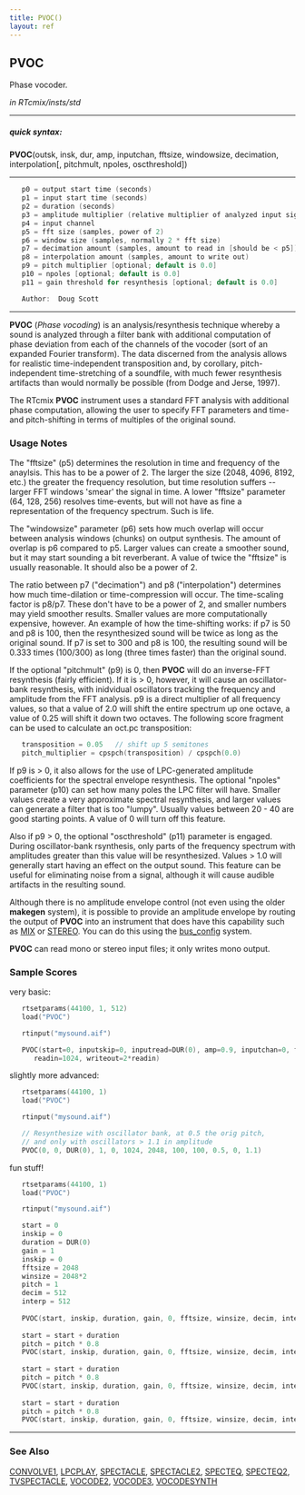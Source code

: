 ```yaml
---
title: PVOC()
layout: ref
---
```


## PVOC

Phase vocoder.

*in RTcmix/insts/std*  
  

-----

##### quick syntax:

**PVOC**(outsk, insk, dur, amp, inputchan, fftsize, windowsize,
decimation, interpolation\[, pitchmult, npoles, oscthreshold\])

-----

  

```cpp
   p0 = output start time (seconds)
   p1 = input start time (seconds)
   p2 = duration (seconds)
   p3 = amplitude multiplier (relative multiplier of analyzed input signal)
   p4 = input channel
   p5 = fft size (samples, power of 2)
   p6 = window size (samples, normally 2 * fft size)
   p7 = decimation amount (samples, amount to read in [should be < p5])
   p8 = interpolation amount (samples, amount to write out)
   p9 = pitch multiplier [optional; default is 0.0]
   p10 = npoles [optional; default is 0.0]
   p11 = gain threshold for resynthesis [optional; default is 0.0]

   Author:  Doug Scott
```

  

-----

  
**PVOC** (*Phase vocoding*) is an analysis/resynthesis technique whereby
a sound is analyzed through a filter bank with additional computation of
phase deviation from each of the channels of the vocoder (sort of an
expanded Fourier transform). The data discerned from the analysis allows
for realistic time-independent transposition and, by corollary,
pitch-independent time-stretching of a soundfile, with much fewer
resynthesis artifacts than would normally be possible (from Dodge and
Jerse, 1997).

The RTcmix **PVOC** instrument uses a standard FFT analysis with
additional phase computation, allowing the user to specify FFT
parameters and time- and pitch-shifting in terms of multiples of the
original sound.

### Usage Notes

The "fftsize" (p5) determines the resolution in time and frequency of
the anaylsis. This has to be a power of 2. The larger the size (2048,
4096, 8192, etc.) the greater the frequency resolution, but time
resolution suffers -- larger FFT windows 'smear' the signal in time. A
lower "fftsize" parameter (64, 128, 256) resolves time-events, but will
not have as fine a representation of the frequency spectrum. Such is
life.

The "windowsize" parameter (p6) sets how much overlap will occur between
analysis windows (chunks) on output synthesis. The amount of overlap is
p6 compared to p5. Larger values can create a smoother sound, but it may
start sounding a bit reverberant. A value of twice the "fftsize" is
usually reasonable. It should also be a power of 2.

The ratio between p7 ("decimation") and p8 ("interpolation") determines
how much time-dilation or time-compression will occur. The time-scaling
factor is p8/p7. These don't have to be a power of 2, and smaller
numbers may yield smoother results. Smaller values are more
computationally expensive, however. An example of how the time-shifting
works: if p7 is 50 and p8 is 100, then the resynthesized sound will be
twice as long as the original sound. If p7 is set to 300 and p8 is 100,
the resulting sound will be 0.333 times (100/300) as long (three times
faster) than the original sound.

If the optional "pitchmult" (p9) is 0, then **PVOC** will do an
inverse-FFT resynthesis (fairly efficient). If it is \> 0, however, it
will cause an oscillator-bank resynthesis, with inidvidual oscillators
tracking the frequency and amplitude from the FFT analysis. p9 is a
direct multiplier of all frequency values, so that a value of 2.0 will
shift the entire spectrum up one octave, a value of 0.25 will shift it
down two octaves. The following score fragment can be used to calculate
an oct.pc transposition:

```cpp
   transposition = 0.05   // shift up 5 semitones
   pitch_multiplier = cpspch(transposition) / cpspch(0.0)
```

If p9 is \> 0, it also allows for the use of LPC-generated amplitude
coefficients for the spectral envelope resynthesis. The optional
"npoles" parameter (p10) can set how many poles the LPC filter will
have. Smaller values create a very approximate spectral resynthesis, and
larger values can generate a filter that is too "lumpy". Usually values
between 20 - 40 are good starting points. A value of 0 will turn off
this feature.

Also if p9 \> 0, the optional "oscthreshold" (p11) parameter is engaged.
During oscillator-bank rsynthesis, only parts of the frequency spectrum
with amplitudes greater than this value will be resynthesized. Values \>
1.0 will generally start having an effect on the output sound. This
feature can be useful for eliminating noise from a signal, although it
will cause audible artifacts in the resulting sound.

Although there is no amplitude envelope control (not even using the
older **makegen** system), it is possible to provide an amplitude
envelope by routing the output of **PVOC** into an instrument that does
have this capability such as [MIX](MIX.html) or [STEREO](STEREO.html).
You can do this using the [bus\_config](../scorefile/bus_config.html)
system.

**PVOC** can read mono or stereo input files; it only writes mono
output.

### Sample Scores

very basic:

```cpp
   rtsetparams(44100, 1, 512)
   load("PVOC")

   rtinput("mysound.aif")

   PVOC(start=0, inputskip=0, inputread=DUR(0), amp=0.9, inputchan=0, fft=1024, window=2*fft,
      readin=1024, writeout=2*readin)
```

  
  
slightly more advanced:

```cpp
   rtsetparams(44100, 1)
   load("PVOC")

   rtinput("mysound.aif")

   // Resynthesize with oscillator bank, at 0.5 the orig pitch,
   // and only with oscillators > 1.1 in amplitude
   PVOC(0, 0, DUR(0), 1, 0, 1024, 2048, 100, 100, 0.5, 0, 1.1)
```

  
  
fun stuff\!

```cpp
   rtsetparams(44100, 1)
   load("PVOC")

   rtinput("mysound.aif")

   start = 0
   inskip = 0
   duration = DUR(0)
   gain = 1
   inskip = 0
   fftsize = 2048
   winsize = 2048*2
   pitch = 1
   decim = 512
   interp = 512
   
   PVOC(start, inskip, duration, gain, 0, fftsize, winsize, decim, interp, pitch)
   
   start = start + duration
   pitch = pitch * 0.8
   PVOC(start, inskip, duration, gain, 0, fftsize, winsize, decim, interp, pitch)
   
   start = start + duration
   pitch = pitch * 0.8
   PVOC(start, inskip, duration, gain, 0, fftsize, winsize, decim, interp, pitch)
   
   start = start + duration
   pitch = pitch * 0.8
   PVOC(start, inskip, duration, gain, 0, fftsize, winsize, decim, interp, pitch)
```

  

-----

### See Also

[CONVOLVE1](CONVOLVE1.html), [LPCPLAY](LPCPLAY.html),
[SPECTACLE](SPECTACLE.html), [SPECTACLE2](SPECTACLE2.html),
[SPECTEQ](SPECTEQ.html), [SPECTEQ2](SPECTEQ2.html),
[TVSPECTACLE](TVSPECTACLE.html), [VOCODE2](VOCODE2.html),
[VOCODE3](VOCODE3.html), [VOCODESYNTH](VOCODESYNTH.html)
